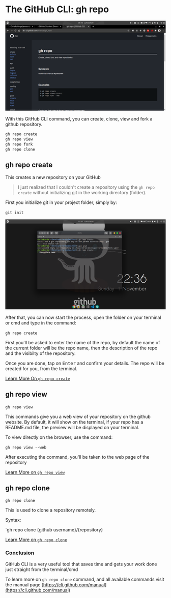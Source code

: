 # The GitHub CLI: gh repo

![image](../static-files/ghrepoweb.png)

With this GitHub CLI command, you can create, clone, view and fork a github repository.

```
gh repo create
gh repo view
gh repo fork
gh repo clone
```

## gh repo create

This creates a new repository on your GitHub

>I just realized that I couldn't create a repository using the `gh repo create` without initializing git in the working directory (folder).

First you initialize git in your project folder, simply by:

`git init`

![gh](../static-files/gh-repo-create.png)

After that, you can now start the process, open the folder on your terminal or cmd and type in the command:

`gh repo create`

First you'll be asked to enter the name of the repo, by default the name of the current folder will be the repo name, then the description of the repo and the visibilty of the repository.

Once you are done, tap on <kbd>Enter</kbd> and confirm your details. The repo will be created for you, from the terminal.

[Learn More On `gh repo create`](https://cli.github.com/manual/gh_repo_create`)

## gh repo view

`gh repo view`

This commands give you a web view of your repository on the github website.
By default, it will show on the terminal, if your repo has a README.md file, the preview will be displayed on your terminal.

To view directly on the browser, use the command:

`gh repo view --web`

After executing the command, you'll be taken to the web page of the repository

[Learn More on `gh repo view`](https://cli.github.com/manual/gh_repo_view)

## gh repo clone

`gh repo clone`

This is used to clone a repository remotely.

Syntax:

`gh repo clone {github username}/{repository}

[Learn More on `gh repo clone`](https://cli.github.com/manual/gh_repo_clone)

### Conclusion

GitHub CLI is a very useful tool that saves time and gets your work done just straight from the terminal/cmd

To learn more on `gh repo clone` command, and all available commands visit the manual page [https://cli.github.com/manual](https://cli.github.com/manual)